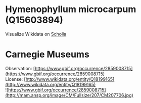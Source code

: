 
Hymenophyllum microcarpum (Q15603894)
=====================================
  
Visualize Wikidata on [Scholia](https://scholia.toolforge.org/taxon/Q15603894)
# Carnegie Museums
  
Observation: [https://www.gbif.org/occurrence/2859008715](https://www.gbif.org/occurrence/2859008715)  
License: [http://www.wikidata.org/entity/Q18199165](http://www.wikidata.org/entity/Q18199165)  
![https://www.gbif.org/occurrence/2859008715](http://mam.ansp.org/image/CM/Fullsize/207/CM207706.jpg)